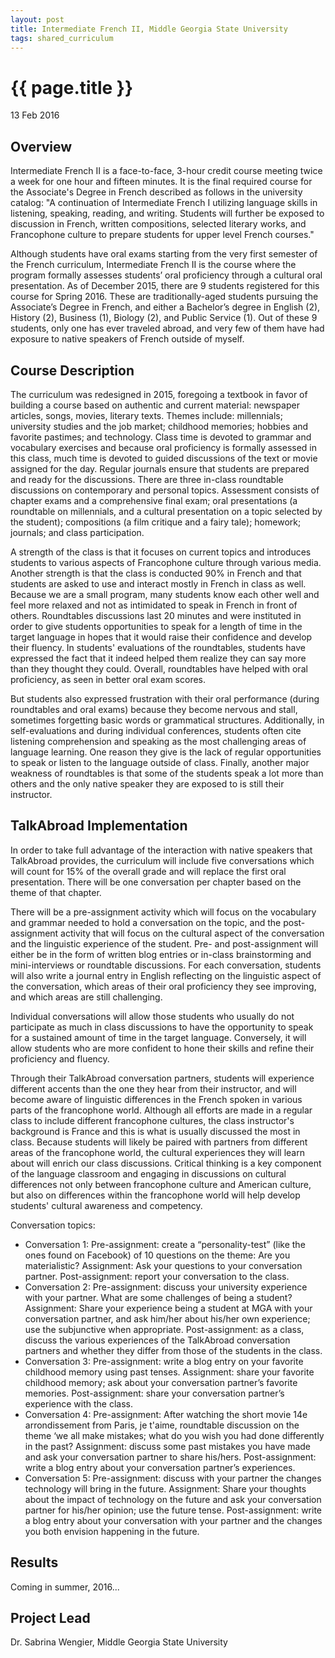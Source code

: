```yaml
---
layout: post
title: Intermediate French II, Middle Georgia State University
tags: shared_curriculum
---
```


# {{ page.title }}

13 Feb 2016

## Overview

Intermediate French II is a face-to-face, 3-hour credit course meeting twice a week for one hour and fifteen minutes. It is the final required course for the Associate's Degree in French described as follows in the university catalog: "A continuation of Intermediate French I utilizing language skills in listening, speaking, reading, and writing. Students will further be exposed to discussion in French, written compositions, selected literary works, and Francophone culture to prepare students for upper level French courses." 

Although students have oral exams starting from the very first semester of the French curriculum, Intermediate French II is the course where the program formally assesses students’ oral proficiency through a cultural oral presentation. As of December 2015, there are 9 students registered for this course for Spring 2016. These are traditionally-aged students pursuing the Associate’s Degree in French, and either a Bachelor’s degree in English (2), History (2), Business (1), Biology (2), and Public Service (1). Out of these 9 students, only one has ever traveled abroad, and very few of them have had exposure to native speakers of French outside of myself. 

## Course Description

The curriculum was redesigned in 2015, foregoing a textbook in favor of building a course based on authentic and current material: newspaper articles, songs, movies, literary texts. Themes include: millennials; university studies and the job market; childhood memories; hobbies and favorite pastimes; and technology. Class time is devoted to grammar and vocabulary exercises and because oral proficiency is formally assessed in this class, much time is devoted to guided discussions of the text or movie assigned for the day. Regular journals ensure that students are prepared and ready for the discussions. There are three in-class roundtable discussions on contemporary and personal topics. Assessment consists of chapter exams and a comprehensive final exam; oral presentations (a roundtable on millennials, and a cultural presentation on a topic selected by the student); compositions (a film critique and a fairy tale); homework; journals; and class participation.

A strength of the class is that it focuses on current topics and introduces students to various aspects of Francophone culture through various media. Another strength is that the class is conducted 90% in French and that students are asked to use and interact mostly in French in class as well. Because we are a small program, many students know each other well and feel more relaxed and not as intimidated to speak in French in front of others. Roundtables discussions last 20 minutes and were instituted in order to give students opportunities to speak for a length of time in the target language in hopes that it would raise their confidence and develop their fluency. In students' evaluations of the roundtables, students have expressed the fact that it indeed helped them realize they can say more than they thought they could. Overall, roundtables have helped with oral proficiency, as seen in better oral exam scores.

But students also expressed frustration with their oral performance (during roundtables and oral exams) because they become nervous and stall, sometimes forgetting basic words or grammatical structures. Additionally, in self-evaluations and during individual conferences, students often cite listening comprehension and speaking as the most challenging areas of language learning. One reason they give is the lack of regular opportunities to speak or listen to the language outside of class. Finally, another major weakness of roundtables is that some of the students speak a lot more than others and the only native speaker they are exposed to is still their instructor.

## TalkAbroad Implementation

In order to take full advantage of the interaction with native speakers that TalkAbroad provides, the curriculum will include five conversations which will count for 15% of the overall grade and will replace the first oral presentation. There will be one conversation per chapter based on the theme of that chapter.

There will be a pre-assignment activity which will focus on the vocabulary and grammar needed to hold a conversation on the topic, and the post-assignment activity that will focus on the cultural aspect of the conversation and the linguistic experience of the student. Pre- and post-assignment will either be in the form of written blog entries or in-class brainstorming and mini-interviews or roundtable discussions. For each conversation, students will also write a journal entry in English reflecting on the linguistic aspect of the conversation, which areas of their oral proficiency they see improving, and which areas are still challenging.

Individual conversations will allow those students who usually do not participate as much in class discussions to have the opportunity to speak for a sustained amount of time in the target language. Conversely, it will allow students who are more confident to hone their skills and refine their proficiency and fluency.

Through their TalkAbroad conversation partners, students will experience different accents than the one they hear from their instructor, and will become aware of linguistic differences in the French spoken in various parts of the francophone world. 
Although all efforts are made in a regular class to include different francophone cultures, the class instructor's background is France and this is what is usually discussed the most in class. Because students will likely be paired with partners from different areas of the francophone world, the cultural experiences they will learn about will enrich our class discussions. Critical thinking is a key component of the language classroom and engaging in discussions on cultural differences not only between francophone culture and American culture, but also on differences within the francophone world will help develop students' cultural awareness and competency.

Conversation topics:

* Conversation 1: Pre-assignment: create a “personality-test” (like the ones found on Facebook) of 10 questions on the theme: Are you materialistic? Assignment: Ask your questions to your conversation partner. Post-assignment: report your conversation to the class.
* Conversation 2: Pre-assignment: discuss your university experience with your partner. What are some challenges of being a student? Assignment: Share your experience being a student at MGA with your conversation partner, and ask him/her about his/her own experience; use the subjunctive when appropriate. Post-assignment: as a class, discuss the various experiences of the TalkAbroad conversation partners and whether they differ from those of the students in the class.
* Conversation 3: Pre-assignment: write a blog entry on your favorite childhood memory using past tenses. Assignment: share your favorite childhood memory; ask about your conversation partner’s favorite memories. Post-assignment: share your conversation partner’s experience with the class.
* Conversation 4: Pre-assignment: After watching the short movie 14e arrondissement from Paris, je t'aime, roundtable discussion on the theme ‘we all make mistakes; what do you wish you had done differently in the past? Assignment: discuss some past mistakes you have made and ask your conversation partner to share his/hers. Post-assignment: write a blog entry about your conversation partner’s experiences.
* Conversation 5: Pre-assignment: discuss with your partner the changes technology will bring in the future. Assignment: Share your thoughts about the impact of technology on the future and ask your conversation partner for his/her opinion; use the future tense. Post-assignment: write a blog entry about your conversation with your partner and the changes you both envision happening in the future.

## Results

Coming in summer, 2016...

## Project Lead

Dr. Sabrina Wengier, Middle Georgia State University